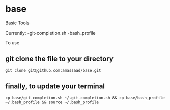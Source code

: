base
====

Basic Tools

Currently:
-git-completion.sh
-bash_profile

To use 

## git clone the file to your directory
`git clone git@github.com:amassaad/base.git`

## finally, to update your terminal
`cp base/git-completion.sh ~/.git-completion.sh &&
cp base/bash_profile ~/.bash_profile &&
source ~/.bash_profile`

